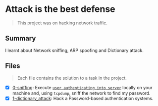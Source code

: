 # Attack is the best defense

> This project was on hacking network traffic.

## Summary

I learnt about Network sniffing, ARP spoofing and Dictionary attack.

## Files

> Each file contains the solution to a task in the project.

- [x] [0-sniffing](https://github.com/Ebube-Ochemba/alx-system_engineering-devops/blob/master/attack_is_the_best_defense/0-sniffing): Execute [`user_authenticating_into_server`](./user_authenticating_into_server) locally on your machine and, using `tcpdump`, sniff the network to find my password.
- [x] [1-dictionary_attack](https://github.com/Ebube-Ochemba/alx-system_engineering-devops/blob/master/attack_is_the_best_defense/1-dictionary_attack): Hack a Password-based authentication systems.
